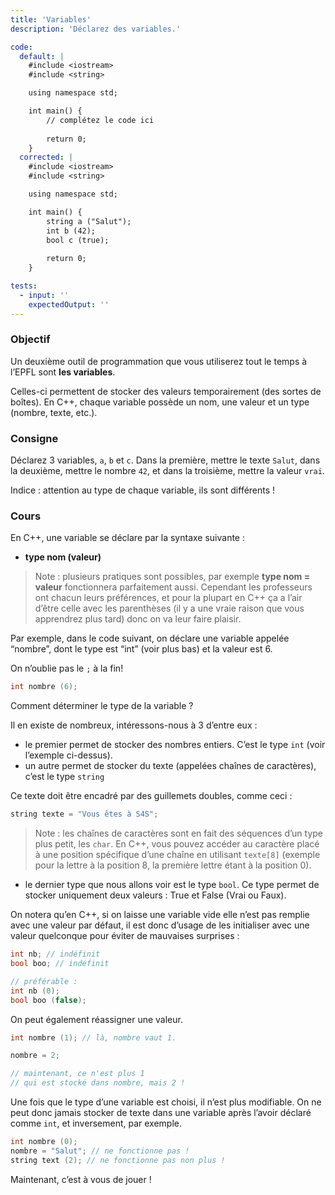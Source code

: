 ```yaml
---
title: 'Variables'
description: 'Déclarez des variables.'

code:
  default: |
    #include <iostream>
    #include <string>

    using namespace std;

    int main() {
        // complétez le code ici   
        
        return 0;
    }
  corrected: |
    #include <iostream>
    #include <string>

    using namespace std;

    int main() {
        string a ("Salut");
        int b (42);
        bool c (true);
        
        return 0;
    }

tests:
  - input: ''
    expectedOutput: ''
---
```


### Objectif

Un deuxième outil de programmation que vous utiliserez tout le temps à l’EPFL sont **les variables**.

Celles-ci permettent de stocker des valeurs temporairement (des sortes de boîtes). En C++, chaque variable possède un nom, une valeur et un type (nombre, texte, etc.).

### Consigne

Déclarez 3 variables, `a`, `b` et `c`. Dans la première, mettre le texte `Salut`, dans la deuxième, mettre le nombre `42`, et dans la troisième, mettre la valeur `vrai`.

Indice : attention au type de chaque variable, ils sont différents !

### Cours

En C++, une variable se déclare par la syntaxe suivante :

- **type nom (valeur)**

> Note : plusieurs pratiques sont possibles, par exemple **type nom = valeur** fonctionnera parfaitement aussi. Cependant les professeurs ont chacun leurs préférences, et pour la plupart en C++ ça a l’air d’être celle avec les parenthèses (il y a une vraie raison que vous apprendrez plus tard) donc on va leur faire plaisir.

Par exemple, dans le code suivant, on déclare une variable appelée “nombre”, dont le type est “int” (voir plus bas) et la valeur est 6.

On n’oublie pas le `;` à la fin!

```cpp
int nombre (6);
```

Comment déterminer le type de la variable ?

Il en existe de nombreux, intéressons-nous à 3 d’entre eux :

- le premier permet de stocker des nombres entiers. C’est le type `int` (voir l’exemple ci-dessus).
- un autre permet de stocker du texte (appelées chaînes de caractères), c’est le type `string`

Ce texte doit être encadré par des guillemets doubles, comme ceci :

```cpp
string texte = "Vous êtes à S4S";
```

> Note : les chaînes de caractères sont en fait des séquences d’un type plus petit, les `char`. En C++, vous pouvez accéder au caractère placé à une position spécifique d’une chaîne en utilisant `texte[8]` (exemple pour la lettre à la position 8, la première lettre étant à la position 0).

- le dernier type que nous allons voir est le type `bool`. Ce type permet de stocker uniquement deux valeurs : True et False (Vrai ou Faux).

On notera qu’en C++, si on laisse une variable vide elle n’est pas remplie avec une valeur par défaut, il est donc d’usage de les initialiser avec une valeur quelconque pour éviter de mauvaises surprises :

```cpp
int nb; // indéfinit
bool boo; // indéfinit

// préférable :
int nb (0);
bool boo (false);
```

On peut également réassigner une valeur.

```cpp
int nombre (1); // là, nombre vaut 1.

nombre = 2;

// maintenant, ce n'est plus 1
// qui est stocké dans nombre, mais 2 !
```

Une fois que le type d’une variable est choisi, il n’est plus modifiable. On ne peut donc jamais stocker de texte dans une variable après l’avoir déclaré comme `int`, et inversement, par exemple.

```cpp
int nombre (0);
nombre = "Salut"; // ne fonctionne pas !
string text (2); // ne fonctionne pas non plus !
```

Maintenant, c’est à vous de jouer !
